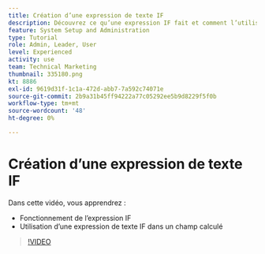 ```yaml
---
title: Création d’une expression de texte IF
description: Découvrez ce qu’une expression IF fait et comment l’utiliser dans un champ calculé dans [!DNL Workfront].
feature: System Setup and Administration
type: Tutorial
role: Admin, Leader, User
level: Experienced
activity: use
team: Technical Marketing
thumbnail: 335180.png
kt: 8886
exl-id: 9619d31f-1c1a-472d-abb7-7a592c74071e
source-git-commit: 2b9a31b45ff94222a77c05292ee5b9d8229f5f0b
workflow-type: tm+mt
source-wordcount: '48'
ht-degree: 0%

---
```


# Création d’une expression de texte IF

Dans cette vidéo, vous apprendrez :

* Fonctionnement de l’expression IF
* Utilisation d’une expression de texte IF dans un champ calculé

>[!VIDEO](https://video.tv.adobe.com/v/335180/?quality=12)
